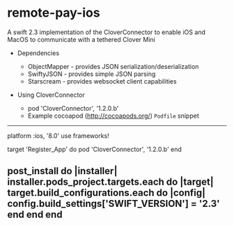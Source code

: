# remote-pay-ios

A swift 2.3 implementation of the CloverConnector to enable iOS and MacOS to communicate with a tethered Clover Mini

- Dependencies
  - ObjectMapper - provides JSON serialization/deserialization
  - SwiftyJSON - provides simple JSON parsing
  - Starscream - provides websocket client capabilities

- Using CloverConnector
  - pod 'CloverConnector', '1.2.0.b'
  - Example cocoapod (http://cocoapods.org/) `Podfile` snippet
---
  platform :ios, '8.0'
  use frameworks!

  target 'Register_App' do
    pod 'CloverConnector', '1.2.0.b'
  end

  post_install do |installer|
    installer.pods_project.targets.each do |target|
        target.build_configurations.each do |config|
            config.build_settings['SWIFT_VERSION'] = '2.3'
        end
    end
  end
---
